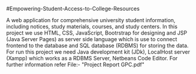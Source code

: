 #Empowering-Student-Access-to-College-Resources

A web application for comprehensive university student information, including notices, study materials, courses, and study centers.
In this project we use HTML, CSS, JavaScript, Bootrstrap for designing and JSP (Java Server Pages) as server side language which is use to connect frontend to the database and SQL database (RDBMS) for storing the data.
For run this project we need Java development kit (JDk), LocalHost server (Xampp) which works as a RDBMS Server, Netbeans Code Editor.
For further information refer File:- "Project Report GPC.pdf"
